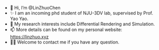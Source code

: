 - 👋 Hi, I’m @LinZhuoChen
- ✨ I am an incoming phd student of NJU-3DV lab, supervised by Prof. Yao Yao.
- 👀 My research interests include Differential Rendering and Simulation.
- 📫 More details can be found on my personal website: https://linzhuo.xyz
- 🤷‍♂️ Welcome to contact me if you have any question.

<!---
LinZhuoChen/LinZhuoChen is a ✨ special ✨ repository because its `README.md` (this file) appears on your GitHub profile.
You can click the Preview link to take a look at your changes.
--->
